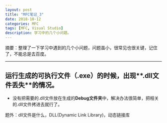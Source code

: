 ```yaml
---
layout: post
title: "MFC笔记_3"
date: 2018-10-12
categories: MFC
tags: [MFC, Visual Studio]
description: 学习中的几个小问题。
---
```


摘要：整理了一下学习中遇到的几个小问题，问题虽小，很常见也很关键，记住了，不能总是去百度。

---

## 运行生成的可执行文件（.exe）的时候，出现**.dll文件丢失**的情况。

- 没有把需要的.dll文件放在生成的**Debug文件夹**中，解决办法很简单，把相关的.dll文件拷进去就行了。

题外：dll文件是什么，DLL(Dynamic Link Library)，动态链接库
